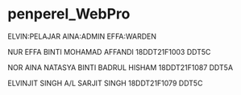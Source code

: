 # penperel_WebPro

ELVIN:PELAJAR
AINA:ADMIN
EFFA:WARDEN

NUR EFFA BINTI MOHAMAD AFFANDI
18DDT21F1003
DDT5C


NOR AINA NATASYA BINTI BADRUL HISHAM
18DDT21F1087
DDT5A


ELVINJIT SINGH A/L SARJIT SINGH
18DDT21F1079
DDT5C

